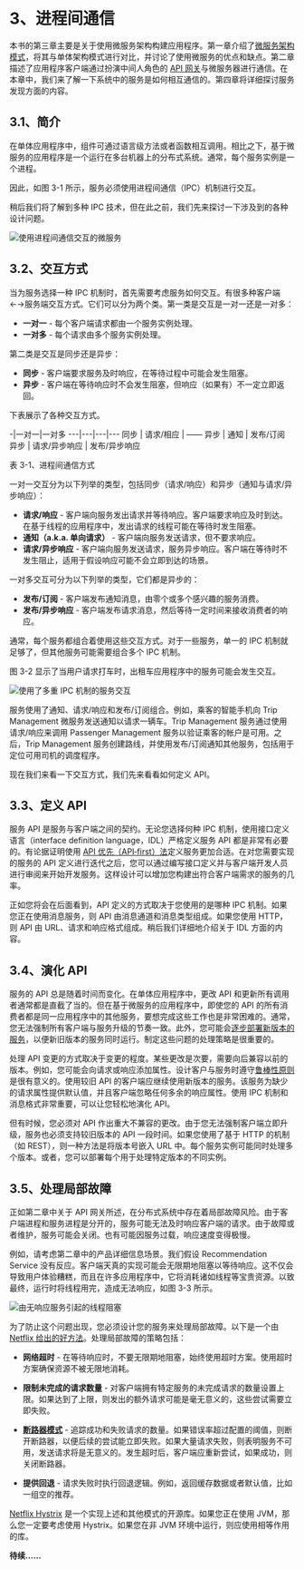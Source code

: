 # 3、进程间通信
本书的第三章主要是关于使用微服务架构构建应用程序。第一章介绍了[微服务架构模式](http://microservices.io/patterns/microservices.html)，将其与单体架构模式进行对比，并讨论了使用微服务的优点和缺点。第二章描述了应用程序客户端通过扮演中间人角色的 [API 网关](http://microservices.io/patterns/apigateway.html)与微服务器进行通信。在本章中，我们来了解一下系统中的服务是如何相互通信的。第四章将详细探讨服务发现方面的内容。

## 3.1、简介
在单体应用程序中，组件可通过语言级方法或者函数相互调用。相比之下，基于微服务的应用程序是一个运行在多台机器上的分布式系统。通常，每个服务实例是一个进程。

因此，如图 3-1 所示，服务必须使用进程间通信（IPC）机制进行交互。

稍后我们将了解到多种 IPC 技术，但在此之前，我们先来探讨一下涉及到的各种设计问题。

![使用进程间通信交互的微服务](https://github.com/oopsguy/microservices-from-design-to-deployment-chinese/blob/master/resources/3-1.png)

## 3.2、交互方式
当为服务选择一种 IPC 机制时，首先需要考虑服务如何交互。有很多种客户端←→服务端交互方式。它们可以分为两个类。第一类是交互是一对一还是一对多：

- **一对一** - 每个客户端请求都由一个服务实例处理。
- **一对多** - 每个请求由多个服务实例处理。

第二类是交互是同步还是异步：

- **同步** - 客户端要求服务及时响应，在等待过程中可能会发生阻塞。
- **异步** - 客户端在等待响应时不会发生阻塞，但响应（如果有）不一定立即返回。

下表展示了各种交互方式。

-|一对一|一对多
---|---|---|---
同步 | 请求/相应 | —— 
异步 | 通知 | 发布/订阅
异步 | 请求/异步响应 | 发布/异步响应

表 3-1、进程间通信方式

一对一交互分为以下列举的类型，包括同步（请求/响应）和异步（通知与请求/异步响应）：

- **请求/响应** - 客户端向服务发出请求并等待响应。客户端要求响应及时到达。在基于线程的应用程序中，发出请求的线程可能在等待时发生阻塞。
- **通知（a.k.a. 单向请求）** - 客户端向服务发送请求，但不要求响应。
- **请求/异步响应** - 客户端向服务发送请求，服务异步响应。客户端在等待时不发生阻止，适用于假设响应可能不会立即到达的场景。

一对多交互可分为以下列举的类型，它们都是异步的：

- **发布/订阅** - 客户端发布通知消息，由零个或多个感兴趣的服务消费。
- **发布/异步响应** - 客户端发布请求消息，然后等待一定时间来接收消费者的响应。

通常，每个服务都组合着使用这些交互方式。对于一些服务，单一的 IPC 机制就足够了，但其他服务可能需要组合多个 IPC 机制。

图 3-2 显示了当用户请求打车时，出租车应用程序中的服务可能会发生交互。

![使用了多重 IPC 机制的服务交互](https://github.com/oopsguy/microservices-from-design-to-deployment-chinese/blob/master/resources/3-2.png)

服务使用了通知、请求/响应和发布/订阅组合。例如，乘客的智能手机向 Trip Management 微服务发送通知以请求一辆车。Trip Management 服务通过使用请求/响应来调用 Passenger Management 服务以验证乘客的帐户是可用。之后，Trip Management 服务创建路线，并使用发布/订阅通知其他服务，包括用于定位可用司机的调度程序。

现在我们来看一下交互方式，我们先来看看如何定义 API。

## 3.3、定义 API
服务 API 是服务与客户端之间的契约。无论您选择何种 IPC 机制，使用接口定义语言（interface definition language，IDL）严格定义服务 API 都是非常有必要的。有论据证明使用 [API 优先（API‑first）法](https://www.programmableweb.com/news/how-to-design-great-apis-api-first-design-and-raml/how-to/2015/07/10)定义服务更加合适。在对您需要实现的服务的 API 定义进行迭代之后，您可以通过编写接口定义并与客户端开发人员进行审阅来开始开发服务。这样设计可以增加您构建出符合客户端需求的服务的几率。

正如您将会在后面看到，API 定义的方式取决于您使用的是哪种 IPC 机制。如果您正在使用消息服务，则 API 由消息通道和消息类型组成。如果您使用 HTTP，则 API 由 URL、请求和响应格式组成。稍后我们详细地介绍关于 IDL 方面的内容。

## 3.4、演化 API
服务的 API 总是随着时间而变化。在单体应用程序中，更改 API 和更新所有调用者通常都是直截了当的。但在基于微服务的应用程序中，即使您的 API 的所有消费者都是同一应用程序中的其他服务，要想完成这些工作也是非常困难的。通常，您无法强制所有客户端与服务升级的节奏一致。此外，您可能会[逐步部署新版本的服务](http://techblog.netflix.com/2013/08/deploying-netflix-api.html)，以便新旧版本的服务同时运行。制定这些问题的处理策略是很重要的。

处理 API 变更的方式取决于变更的程度。某些更改是次要，需要向后兼容以前的版本。例如，您可能会向请求或响应添加属性。设计客户与服务时遵守[鲁棒性原则](https://en.wikipedia.org/wiki/Robustness_principle)是很有意义的。使用较旧 API 的客户端应继续使用新版本的服务。该服务为缺少的请求属性提供默认值，并且客户端忽略任何多余的响应属性。使用 IPC 机制和消息格式非常重要，可以让您轻松地演化 API。

但有时候，您必须对 API 作出重大不兼容的更改。由于您无法强制客户端立即升级，服务也必须支持较旧版本的 API 一段时间。如果您使用了基于 HTTP 的机制（如 REST），则一种方法是将版本号嵌入 URL 中。每个服务实例可能同时处理多个版本。或者，您可以部署每个用于处理特定版本的不同实例。

## 3.5、处理局部故障
正如第二章中关于 API 网关所述，在分布式系统中存在着局部故障风险。由于客户端进程和服务进程是分开的，服务可能无法及时响应客户端的请求。由于故障或者维护，服务可能会关闭。也有可能因服务过载，响应速度变得极慢。

例如，请考虑第二章中的产品详细信息场景。我们假设 Recommendation Service 没有反应。客户端天真的实现可能会无限期地阻塞以等待响应。这不仅会导致用户体验糟糕，而且在许多应用程序中，它将消耗诸如线程等宝贵资源。以致最终，运行时将线程用完，造成无法响应，如图 3-3 所示。

![由无响应服务引起的线程阻塞](https://github.com/oopsguy/microservices-from-design-to-deployment-chinese/blob/master/resources/3-3.png)

为了防止这个问题出现，您必须设计您的服务来处理局部故障。以下是一个由 [Netflix 给出的好方法](http://techblog.netflix.com/2012/02/fault-tolerance-in-high-volume.html)。处理局部故障的策略包括：

- **网络超时** - 在等待响应时，不要无限期地阻塞，始终使用超时方案。使用超时方案确保资源不被无限地消耗。

- **限制未完成的请求数量** - 对客户端拥有特定服务的未完成请求的数量设置上限。如果达到了上限，则发出的额外请求可能是毫无意义的，这些尝试需要立即失败。

- **[断路器模式](http://martinfowler.com/bliki/CircuitBreaker.html)** - 追踪成功和失败请求的数量。如果错误率超过配置的阈值，则断开断路器，以便后续的尝试能立即失败。如果大量请求失败，则表明服务不可用，发送请求将是无意义的。发生超时后，客户端应重新尝试，如果成功，则关闭断路器。

- **提供回退** - 请求失败时执行回退逻辑。例如，返回缓存数据或者默认值，比如一组空的推荐。

[Netflix Hystrix](https://github.com/Netflix/Hystrix) 是一个实现上述和其他模式的开源库。如果您正在使用 JVM，那么您一定要考虑使用 Hystrix。如果您在非 JVM 环境中运行，则应使用相等作用的库。

**待续……**